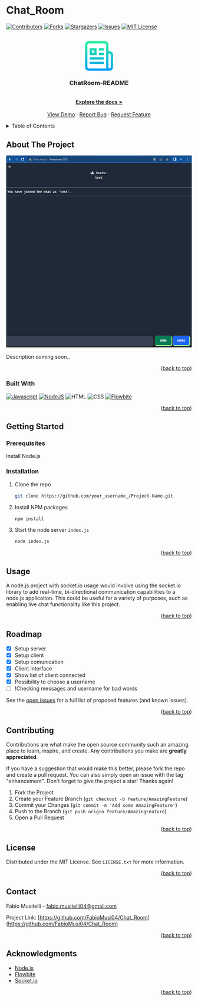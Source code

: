 # Chat_Room
<!-- PROJECT SHIELDS -->

[![Contributors][contributors-shield]][contributors-url]
[![Forks][forks-shield]][forks-url]
[![Stargazers][stars-shield]][stars-url]
[![Issues][issues-shield]][issues-url]
[![MIT License][license-shield]][license-url]

<!-- PROJECT LOGO -->
<br />
<div align="center">
  <a href="https://github.com/FabioMusi04/Chat_Room">
    <img src="images/logo.png" alt="Logo" width="80" height="80" align="center">
  </a>

  <h3 align="center">ChatRoom-README</h3>

  <p align="center">
    <br />
    <a href="https://github.com/FabioMusi04/Chat_Room"><strong>Explore the docs »</strong></a>
    <br />
    <br />
    <a href="ilmusa.me:3001">View Demo</a>
    ·
    <a href="https://github.com/FabioMusi04/Chat_Room/issues">Report Bug</a>
    ·
    <a href="https://github.com/FabioMusi04/Chat_Room/issues">Request Feature</a>
  </p>
</div>



<!-- TABLE OF CONTENTS -->
<details id="readme-top">
  <summary>Table of Contents</summary>
  <ol>
    <li>
      <a href="#about-the-project">About The Project</a>
      <ul>
        <li><a href="#built-with">Built With</a></li>
      </ul>
    </li>
    <li>
      <a href="#getting-started">Getting Started</a>
      <ul>
        <li><a href="#prerequisites">Prerequisites</a></li>
        <li><a href="#installation">Installation</a></li>
      </ul>
    </li>
    <li><a href="#usage">Usage</a></li>
    <li><a href="#roadmap">Roadmap</a></li>
    <li><a href="#contributing">Contributing</a></li>
    <li><a href="#license">License</a></li>
    <li><a href="#contact">Contact</a></li>
    <li><a href="#acknowledgments">Acknowledgments</a></li>
  </ol>
</details>



<!-- ABOUT THE PROJECT -->
## About The Project

[![Product Name Screen Shot][product-screenshot]](ilmusa.me:3001)

Description coming soon..

<p align="right">(<a href="#readme-top">back to top</a>)</p>



### Built With

<!-- * [![Next][Next.js]][Next-url]
* [![React][React.js]][React-url]
* [![Vue][Vue.js]][Vue-url]
* [![Angular][Angular.io]][Angular-url]
* [![Svelte][Svelte.dev]][Svelte-url]
* [![Laravel][Laravel.com]][Laravel-url]
* [![Bootstrap][Bootstrap.com]][Bootstrap-url]
* [![JQuery][JQuery.com]][JQuery-url] -->

[![Javascript][Javascript.js]][Javascript-url]
[![NodeJS][Node.JS]][NodeJS-url]
![HTML][HTML.html]
![CSS][CSS.css]
[![Flowbite][Flowbite.css]][Flowbite-url]
<p align="right">(<a href="#readme-top">back to top</a>)</p>



<!-- GETTING STARTED -->
## Getting Started

### Prerequisites

Install Node.js


### Installation

1. Clone the repo
   ```sh
   git clone https://github.com/your_username_/Project-Name.git
   ```
2. Install NPM packages
   ```sh
   npm install
   ```
3. Start the node server `index.js`
   ```sh
   node index.js
   ```

<p align="right">(<a href="#readme-top">back to top</a>)</p>



<!-- USAGE EXAMPLES -->
## Usage

A node.js project with socket.io usage would involve using the socket.io library to add real-time, bi-directional communication capabilities to a node.js application. This could be useful for a variety of purposes, such as enabling live chat functionality like this project.


<p align="right">(<a href="#readme-top">back to top</a>)</p>



<!-- ROADMAP -->
## Roadmap

- [x] Setup server
- [x] Setup client
- [x] Setup comunication
- [x] Client interface
- [x] Show list of client connected
- [x] Possibility to choose a username
- [ ] !Checking messages and username for bad words

See the [open issues](https://github.com/FabioMusi04/Chat_Room/issues) for a full list of proposed features (and known issues).

<p align="right">(<a href="#readme-top">back to top</a>)</p>



<!-- CONTRIBUTING -->
## Contributing

Contributions are what make the open source community such an amazing place to learn, inspire, and create. Any contributions you make are **greatly appreciated**.

If you have a suggestion that would make this better, please fork the repo and create a pull request. You can also simply open an issue with the tag "enhancement".
Don't forget to give the project a star! Thanks again!

1. Fork the Project
2. Create your Feature Branch (`git checkout -b feature/AmazingFeature`)
3. Commit your Changes (`git commit -m 'Add some AmazingFeature'`)
4. Push to the Branch (`git push origin feature/AmazingFeature`)
5. Open a Pull Request

<p align="right">(<a href="#readme-top">back to top</a>)</p>



<!-- LICENSE -->
## License

Distributed under the MIT License. See `LICENSE.txt` for more information.

<p align="right">(<a href="#readme-top">back to top</a>)</p>



<!-- CONTACT -->
## Contact

Fabio Musitelli - fabio.musitelli04@gmail.com

Project Link: [https://github.com/FabioMusi04/Chat_Room](https://github.com/FabioMusi04/Chat_Room)

<p align="right">(<a href="#readme-top">back to top</a>)</p>



<!-- ACKNOWLEDGMENTS -->
## Acknowledgments

* [Node.js][NodeJS-URL]
* [Flowbite][Flowbite-url]
* [Socket.io](https://socket.io/)

<p align="right">(<a href="#readme-top">back to top</a>)</p>



<!-- MARKDOWN LINKS & IMAGES -->
<!-- https://www.markdownguide.org/basic-syntax/#reference-style-links -->
[contributors-shield]: https://img.shields.io/github/contributors/FabioMusi04/Chat_Room.svg?style=for-the-badge
[contributors-url]: https://github.com/FabioMusi04/Chat_Room/graphs/contributors
[forks-shield]: https://img.shields.io/github/forks/FabioMusi04/Chat_Room.svg?style=for-the-badge
[forks-url]: https://github.com/FabioMusi04/Chat_Room/network/members
[stars-shield]: https://img.shields.io/github/stars/FabioMusi04/Chat_Room.svg?style=for-the-badge
[stars-url]: https://github.com/FabioMusi04/Chat_Room/stargazers
[issues-shield]: https://img.shields.io/github/issues/FabioMusi04/Chat_Room.svg?style=for-the-badge
[issues-url]: https://github.com/FabioMusi04/Chat_Room/issues
[license-shield]: https://img.shields.io/github/license/FabioMusi04/Chat_Room.svg?style=for-the-badge
[license-url]: https://github.com/FabioMusi04/Chat_Room/blob/main/LICENSE.txt
[product-screenshot]: images/screenshot.png
[Javascript-url]: https://www.javascript.com/
[NodeJS-url]: https://nodejs.org/en/
[Flowbite-url]: https://flowbite.com/
[Javascript.js]: https://img.shields.io/badge/javascript-%23323330.svg?style=for-the-badge&logo=javascript&logoColor=%23F7DF1E
[Node.js]:https://img.shields.io/badge/node.js-6DA55F?style=for-the-badge&logo=node.js&logoColor=white
[HTML.html]: https://img.shields.io/badge/html5-%23E34F26.svg?style=for-the-badge&logo=html5&logoColor=white
[CSS.css]: https://img.shields.io/badge/css3-%231572B6.svg?style=for-the-badge&logo=css3&logoColor=white
[Flowbite.css]: https://camo.githubusercontent.com/46fcf83d0b41814e6a640808d16ed92866674fd38b78bc67fb727ac93e513eae/68747470733a2f2f666c6f77626974652e73332e616d617a6f6e6177732e636f6d2f6769746875622f6c6f676f2d6769746875622e706e67